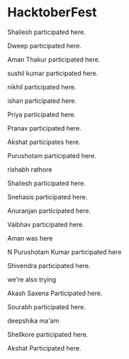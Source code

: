 # HacktoberFest

Shailesh participated here.

Dweep participated here.

Aman Thakur participated here.

sushil kumar participated here.

nikhil participated here.

ishan participated here.

Priya participated here. 

Pranav participated here.

Akshat participates here.

Purushotam participated here.

rishabh rathore

Shailesh participated here.

Snehasis participated here.

Anuranjan participated here.

Vaibhav participated here.

Aman was here

N Purushotam Kumar participated here

Shivendra participated here.

we're also trying

Akash Saxena Participated here.

Sourabh participated here.

deepshika ma'am 

Shellkore participated here.

Akshat Participated here.
